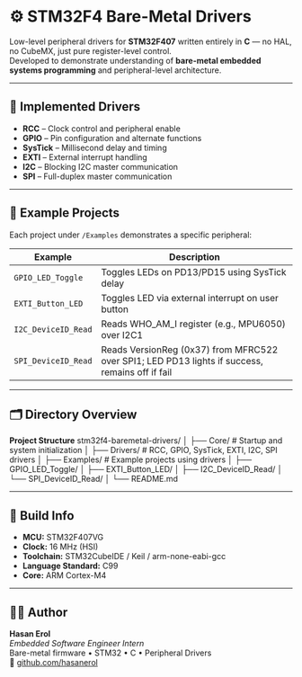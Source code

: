 # ⚙️ STM32F4 Bare-Metal Drivers

Low-level peripheral drivers for **STM32F407** written entirely in **C** — no HAL, no CubeMX, just pure register-level control.  
Developed to demonstrate understanding of **bare-metal embedded systems programming** and peripheral-level architecture.

---

## 🧩 Implemented Drivers
- **RCC** – Clock control and peripheral enable
- **GPIO** – Pin configuration and alternate functions
- **SysTick** – Millisecond delay and timing
- **EXTI** – External interrupt handling
- **I2C** – Blocking I2C master communication
- **SPI** – Full-duplex master communication

---

## 🧠 Example Projects
Each project under `/Examples` demonstrates a specific peripheral:

| Example | Description |
|----------|--------------|
| `GPIO_LED_Toggle` | Toggles LEDs on PD13/PD15 using SysTick delay |
| `EXTI_Button_LED` | Toggles LED via external interrupt on user button |
| `I2C_DeviceID_Read` | Reads WHO_AM_I register (e.g., MPU6050) over I2C1 |
| `SPI_DeviceID_Read` | Reads VersionReg (0x37) from MFRC522 over SPI1; LED PD13 lights if success, remains off if fail |

---

## 🗂 Directory Overview

**Project Structure**
stm32f4-baremetal-drivers/
│
├── Core/ # Startup and system initialization
│
├── Drivers/ # RCC, GPIO, SysTick, EXTI, I2C, SPI drivers
│
├── Examples/ # Example projects using drivers
│ ├── GPIO_LED_Toggle/
│ ├── EXTI_Button_LED/
│ ├── I2C_DeviceID_Read/
│ └── SPI_DeviceID_Read/
│
└── README.md

---

## 🔧 Build Info
- **MCU:** STM32F407VG  
- **Clock:** 16 MHz (HSI)  
- **Toolchain:** STM32CubeIDE / Keil / arm-none-eabi-gcc  
- **Language Standard:** C99  
- **Core:** ARM Cortex-M4  

---

## 👨‍💻 Author
**Hasan Erol**  
*Embedded Software Engineer Intern*  
Bare-metal firmware • STM32 • C • Peripheral Drivers  
🔗 [github.com/hasanerol](https://github.com/hasanerol)
